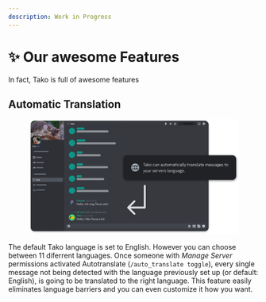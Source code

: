 ```yaml
---
description: Work in Progress
---
```


# ✨ Our awesome Features

In fact, Tako is full of awesome features

## Automatic Translation

<figure><img src="../.gitbook/assets/Automatic Translation.png" alt="Automatic Translation Mockup"><figcaption></figcaption></figure>

The default Tako language is set to English. However you can choose between 11 diferrent languages. Once someone with _Manage Server_ permissions activated Autotranslate (`/auto_translate toggle`), every single message not being detected with the language previously set up (or default: English), is going to be translated to the right language. This feature easily eliminates language barriers and you can even customize it how you want.
